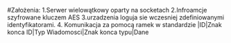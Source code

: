 ﻿#Założenia:
1.Serwer wielowątkowy oparty na socketach
2.Infroamcje szyfrowane kluczem AES
3.urzadzenia loguja sie wczesniej zdefiniowanymi identyfikatorami.
4. Komunikacja za pomocą ramek w standardzie |ID|Znak konca ID|Typ Wiadomosci|Znak konca typu|Dane
